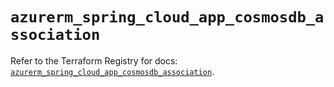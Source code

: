 # `azurerm_spring_cloud_app_cosmosdb_association`

Refer to the Terraform Registry for docs: [`azurerm_spring_cloud_app_cosmosdb_association`](https://registry.terraform.io/providers/hashicorp/azurerm/3.106.1/docs/resources/spring_cloud_app_cosmosdb_association).
